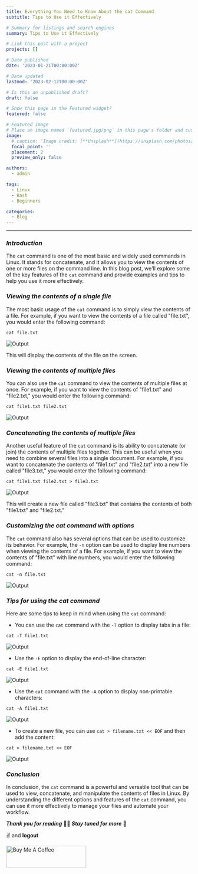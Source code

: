 ```yaml
---
title: Everything You Need to Know About the cat Command
subtitle: Tips to Use it Effectively

# Summary for listings and search engines
summary: Tips to Use it Effectively

# Link this post with a project
projects: []

# Date published
date: '2023-01-21T00:00:00Z'

# Date updated
lastmod: '2023-02-12T00:00:00Z'

# Is this an unpublished draft?
draft: false

# Show this page in the Featured widget?
featured: false

# Featured image
# Place an image named `featured.jpg/png` in this page's folder and customize its options here.
image:
  # caption: 'Image credit: [**Unsplash**](https://unsplash.com/photos/CpkOjOcXdUY)'
  focal_point: ''
  placement: 2
  preview_only: false

authors:
  - admin

tags:
  - Linux
  - Bash
  - Beginners

categories:
  - Blog
---
```


---

### **_Introduction_**

The `cat` command is one of the most basic and widely used commands in Linux. It stands for concatenate, and it allows you to view the contents of one or more files on the command line. In this blog post, we'll explore some of the key features of the `cat` command and provide examples and tips to help you use it more effectively.

### **_Viewing the contents of a single file_**

The most basic usage of the `cat` command is to simply view the contents of a file. For example, if you want to view the contents of a file called "file.txt", you would enter the following command:

```
cat file.txt
```

![Output](https://dev-to-uploads.s3.amazonaws.com/uploads/articles/h2jbgm5bn6gf3t5q2795.png)

This will display the contents of the file on the screen.

### **_Viewing the contents of multiple files_**

You can also use the `cat` command to view the contents of multiple files at once. For example, if you want to view the contents of "file1.txt" and "file2.txt," you would enter the following command:

```
cat file1.txt file2.txt
```

![Output](https://dev-to-uploads.s3.amazonaws.com/uploads/articles/g3hy7otwkzi56wvoo2pj.png)

### **_Concatenating the contents of multiple files_**

Another useful feature of the `cat` command is its ability to concatenate (or join) the contents of multiple files together. This can be useful when you need to combine several files into a single document. For example, if you want to concatenate the contents of "file1.txt" and "file2.txt" into a new file called "file3.txt," you would enter the following command:

```
cat file1.txt file2.txt > file3.txt
```

![Output](https://dev-to-uploads.s3.amazonaws.com/uploads/articles/rr1edrkcwq40cwpnugax.png)


This will create a new file called "file3.txt" that contains the contents of both "file1.txt" and "file2.txt."

### **_Customizing the cat command with options_**

The `cat` command also has several options that can be used to customize its behavior. For example, the `-n` option can be used to display line numbers when viewing the contents of a file. For example, if you want to view the contents of "file.txt" with line numbers, you would enter the following command:

```
cat -n file.txt
```

![Output](https://dev-to-uploads.s3.amazonaws.com/uploads/articles/i625hpmt43sh8mt836jb.png)


### **_Tips for using the cat command_**

Here are some tips to keep in mind when using the `cat` command:

- You can use the `cat` command with the `-T` option to display tabs in a file:

```
cat -T file1.txt
```

![Output](https://dev-to-uploads.s3.amazonaws.com/uploads/articles/4a6uji4s3b6vuc0bwdw4.png)


- Use the `-E` option to display the end-of-line character:

```
cat -E file1.txt
```

![Output](https://dev-to-uploads.s3.amazonaws.com/uploads/articles/qd4fq2qeictqxjlw5l6m.png)

- Use the `cat` command with the `-A` option to display non-printable characters:

```
cat -A file1.txt
```

![Output](https://dev-to-uploads.s3.amazonaws.com/uploads/articles/gy12d0mrlqhfu66d6859.png)

- To create a new file, you can use `cat > filename.txt << EOF` and then add the content:

```
cat > filename.txt << EOF
```

![Output](https://dev-to-uploads.s3.amazonaws.com/uploads/articles/iw19rjuwkmdcnqlhrzgf.png)

### **_Conclusion_**

In conclusion, the `cat` command is a powerful and versatile tool that can be used to view, concatenate, and manipulate the contents of files in Linux. By understanding the different options and features of the `cat` command, you can use it more effectively to manage your files and automate your workflow.


**_Thank you for reading_** 🧑‍💻
**_Stay tuned for more_** 🚀

✌️ and **logout**

<a href="https://www.buymeacoffee.com/k1lgor" target="_blank"><img src="https://cdn.buymeacoffee.com/buttons/v2/default-yellow.png" alt="Buy Me A Coffee" style="height: 60px !important;width: 217px !important;" ></a>
